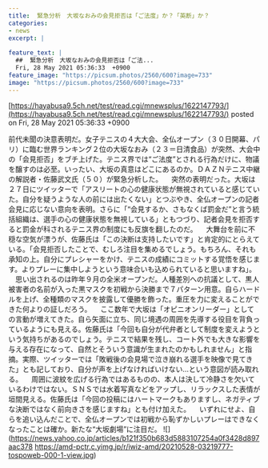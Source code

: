 ```yaml
---
title:  緊急分析　大坂なおみの会見拒否は「ご法度」か？「英断」か？  
categories:
- news
excerpt: |
  
feature_text: |
  ##  緊急分析　大坂なおみの会見拒否は「ご法...
  Fri, 28 May 2021 05:36:33  +0900
feature_image: "https://picsum.photos/2560/600?image=733"
image: "https://picsum.photos/2560/600?image=733"
---
```


[https://hayabusa9.5ch.net/test/read.cgi/mnewsplus/1622147793/](https://hayabusa9.5ch.net/test/read.cgi/mnewsplus/1622147793/)
posted on Fri, 28 May 2021 05:36:33  +0900

<!--more-->

前代未聞の決意表明だ。女子テニスの４大大会、全仏オープン（３０日開幕、パリ）に臨む世界ランキング２位の大坂なおみ（２３＝日清食品）が突然、大会中の「会見拒否」をブチ上げた。テニス界では“ご法度”とされる行為だけに、物議を醸すのは必至。いったい、大坂の真意はどこにあるのか。ＤＡＺＮテニス中継の解説者・佐藤武文氏（５０）が緊急分析した。 　突然の表明だった。大坂は２７日にツイッターで「アスリートの心の健康状態が無視されていると感じていた。自分を疑うような人の前には出たくない」とつぶやき、全仏オープンの記者会見に応じない意向を表明。さらに「“会見するか、さもなくば罰金だ”と言う統括組織は、選手の心の健康状態を無視している」ともつづり、記者会見を拒否すると罰金が科されるテニス界の制度にも反旗を翻したのだ。 　大舞台を前に不穏な空気が漂うが、佐藤氏は「この決断は支持したいです」と肯定的にとらえている。「会見拒否したことで、むしろ注目を集めるでしょう。もちろん、それも承知の上。自分にプレシャーをかけ、テニスの成績にコミットする覚悟を感じます。よりプレーに集中しようという意味合いも込められていると思いますね」。 　思い出されるのは昨年９月の全米オープンだ。人種差別への抗議として、黒人被害者の名前が入った黒マスクを初戦から決勝まで７パターン用意。自らハードルを上げ、全種類のマスクを披露して優勝を飾った。重圧を力に変えることができた何よりの証しだろう。 　ここ数年で大坂は「オピニオンリーダー」としての言動が増えてきた。自ら矢面に立ち、同じ境遇の周囲を先導する役目を背負っているようにも見える。佐藤氏は「今回も自分が代弁者として制度を変えようという気持ちがあるのでしょう。テニスで結果を残し、コート外でも大きな影響を与える存在になって、自然とそういう意識が生まれたのかもしれません」と指摘。実際、ツイッターでは「敗戦後の会見場で泣き崩れる選手を映像で見てきた」とも記しており、自分が声を上げなければいけない…という意図が読み取れる。 　周囲に波紋を広げる行為ではあるものの、本人は決して冷静さを欠いているわけではない。ＳＮＳでは水着写真などをアップし、リラックスした表情が垣間見える。佐藤氏は「今回の投稿にはハートマークもありますし、ネガティブな決断ではなく前向きさを感じますね」とも付け加えた。 　いずれにせよ、自らを追い込んだことで、全仏オープンでは初戦から恥ずかしいプレーはできなくなったことは確か。新たな“大坂劇場”に注目だ。 ![](https://news.yahoo.co.jp/articles/b121f350b683d5883107254a0f3428d897aac378 https://amd-pctr.c.yimg.jp/r/iwiz-amd/20210528-03219777-tospoweb-000-1-view.jpg)
